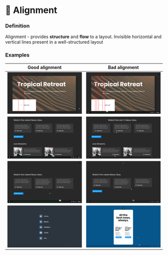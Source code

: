 # 📐 Alignment

### Definition

Alignment - provides **structure** and **flow** to a layout. Invisible horizontal and vertical lines present in a well-structured layout

### Examples

| Good alignment                                  | Bad alignment                                |
| ----------------------------------------------- | -------------------------------------------- |
| ![](<../.gitbook/assets/image (4) (1).png>)     | ![](<../.gitbook/assets/image (18) (1).png>) |
| ![](<../.gitbook/assets/image (11) (1).png>)    | ![](<../.gitbook/assets/image (13).png>)     |
| ![](<../.gitbook/assets/image (15).png>)        | ![](<../.gitbook/assets/image (9) (2).png>)  |
| ![](<../.gitbook/assets/image (5) (2) (1).png>) | ![](<../.gitbook/assets/image (3) (1).png>)  |

